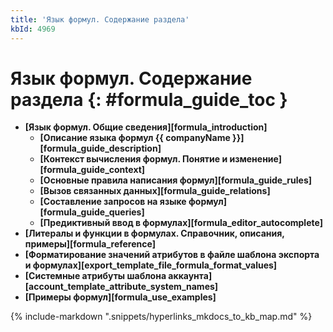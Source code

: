 ```yaml
---
title: 'Язык формул. Содержание раздела'
kbId: 4969
---
```


# Язык формул. Содержание раздела {: #formula_guide_toc }

- **[Язык формул. Общие сведения][formula_introduction]**
    - **[Описание языка формул {{ companyName }}][formula_guide_description]**
    - **[Контекст вычисления формул. Понятие и изменение][formula_guide_context]**
    - **[Основные правила написания формул][formula_guide_rules]**
    - **[Вызов связанных данных][formula_guide_relations]**
    - **[Составление запросов на языке формул][formula_guide_queries]**
    - **[Предиктивный ввод в формулах][formula_editor_autocomplete]**
- **[Литералы и функции в формулах. Справочник, описания, примеры][formula_reference]**
- **[Форматирование значений атрибутов в файле шаблона экспорта и формулах][export_template_file_formula_format_values]**
- **[Системные атрибуты шаблона аккаунта][account_template_attribute_system_names]**
- **[Примеры формул][formula_use_examples]**

{% include-markdown ".snippets/hyperlinks_mkdocs_to_kb_map.md" %}
